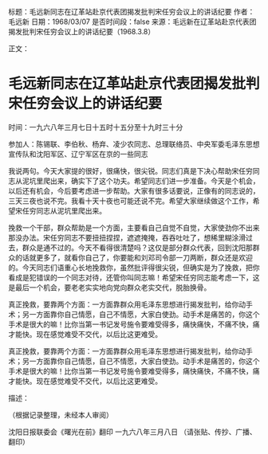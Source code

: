 标题：毛远新同志在辽革站赴京代表团揭发批判宋任穷会议上的讲话纪要
作者：毛远新
日期：1968/03/07
是否时间段：false
来源：毛远新在辽革站赴京代表团揭发批判宋任穷会议上的讲话纪要（1968.3.8）

正文：

# 毛远新同志在辽革站赴京代表团揭发批判宋任穷会议上的讲话纪要

时间：一九六八年三月七日十五时十五分至十九时三十分

参加人：陈锡联、李伯秋、杨弃、凌少农同志、总理联络员、中央军委毛泽东思想宣传队和沈阳军区、辽宁军区在京的一些同志

我说两句。今天大家提的很好，很痛快，很尖锐。同志们真是下决心帮助宋任穷同志从泥坑里爬出来，确实下了这个功夫。希望同志们进一步准备。今天是个机会，以后还有机会，今后要考虑进一步帮助。大家有很多话要说，正像有的同志说的，三天三夜也说不完。我看十天十夜也可能还说不完。希望大家继续做这个工作，希望宋任穷同志从泥坑里爬出来。

挽救一个干部，群众帮助是一个方面，主要看自己自觉不自觉，大家使劲你不出来那没办法。宋任穷同志不要扭扭捏捏，遮遮掩掩，吞吞吐吐了，想稀里糊涂滑过去，群众是通不过的。今天不看得很清楚吗？这仅是部分群众代表，回到沈阳那群众的话就更多了，就看你自己了，你要能和刘邓司令部一刀两断，群众还是欢迎的。今天同志们语重心长地挽救你，虽然批评得很尖锐，但确实是为了挽救，把你看成是犯错误的一个同志对待，还管你叫同志嘛！希望宋任穷同志能考虑一下，这是最后一个机会，要老老实实地向党向群众老实交代，脱胎换骨。

真正挽救，要靠两个方面：一方面靠群众用毛泽东思想进行揭发批判，给你动手术；另一方面靠你自己情愿，自己不情愿，大家白使劲。动手术是痛苦的，你这个手术是很大的嘛！比你当第一书记发号施令要难受得多，痛快痛快，不痛不快，痛才能快。现在感觉难受不交代，以后比这更难受。

真正挽救，要靠两个方面：一方面靠群众用毛泽东思想进行揭发批判，给你动手术；另一方面靠你自己情愿，自己不情愿，大家白使劲。动手术是痛苦的，你这个手术是很大的嘛！比你当第一书记发号施令要难受得多，痛快痛快，不痛不快，痛才能快。现在感觉难受不交代，以后比这更难受。

描述：

（根据记录整理，未经本人审阅）

沈阳日报联委会《曙光在前》翻印
一九六八年三月八日
（请张贴、传抄、广播、翻印）

